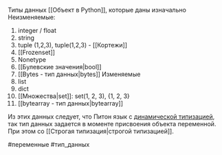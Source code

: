 Типы данных [[Объект в Python]], которые даны изначально 
Неизменяемые:
1) integer / float
3) string
4) tuple (1,2,3), tuple(1,2,3) - [[Кортежи]]
5) [[Frozenset]]
6) Nonetype
7) [[Булевские значения|bool]]
8) [[Bytes - тип данных|bytes]]
Изменяемые
1) list
2) dict
3) [[Множества|set]]: set(1, 2, 3), {1, 2, 3}
4) [[bytearray - тип данных|bytearray]]


Из этих данных следует, что Питон язык с <u>динамической типизацией</u>, так тип данных задается в моменте присвоения объекта переменной. 
При этом со [[Строгая типизация|строгой типизацией]].

#переменные #тип_данных